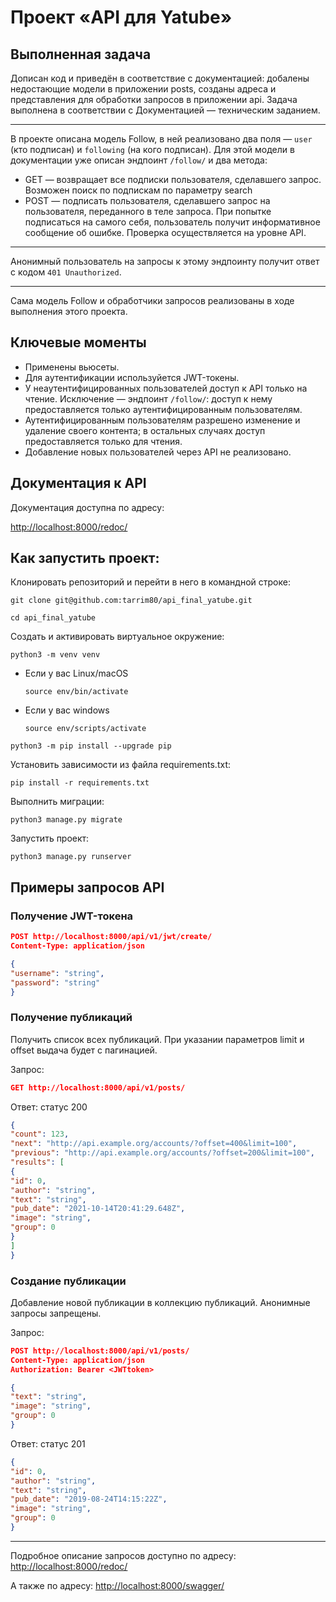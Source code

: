 # Проект «API для Yatube»

## Выполненная задача

Дописан код и приведён в соответствие с документацией: добалены недостающие модели в приложении posts, созданы адреса и представления для обработки запросов в приложении api. Задача выполнена в соответствии с Документацией — техническим заданием.

---
В проекте описана модель Follow, в ней реализовано два поля — ```user``` (кто подписан) и ```following``` (на кого подписан). Для этой модели в документации уже описан эндпоинт ```/follow/``` и два метода: 
- GET — возвращает все подписки пользователя, сделавшего запрос. Возможен поиск по подпискам по параметру search
- POST — подписать пользователя, сделавшего запрос на пользователя, переданного в теле запроса. При попытке подписаться на самого себя, пользователь получит информативное сообщение об ошибке. Проверка осуществляется на уровне API.

---
Анонимный пользователь на запросы к этому эндпоинту получит ответ с кодом ```401 Unauthorized```. 

---
Сама модель Follow и обработчики запросов реализованы в ходе выполнения этого проекта.
## Ключевые моменты
- Применены вьюсеты.
- Для аутентификации используйется JWT-токены.
- У неаутентифицированных пользователей доступ к API только на чтение. Исключение — эндпоинт ```/follow/```: доступ к нему предоставляется только аутентифицированным пользователям.
- Аутентифицированным пользователям разрешено изменение и удаление своего контента; в остальных случаях доступ предоставляется только для чтения.
- Добавление новых пользователей через API не реализовано.

## Документация к API 
Документация доступна по адресу:

[http://localhost:8000/redoc/](http://127.0.0.1:8000/redoc/ "Документация")

## Как запустить проект:

Клонировать репозиторий и перейти в него в командной строке:

```
git clone git@github.com:tarrim80/api_final_yatube.git
```

```
cd api_final_yatube
```

Cоздать и активировать виртуальное окружение:

```
python3 -m venv venv
```

* Если у вас Linux/macOS

    ```
    source env/bin/activate
    ```

* Если у вас windows

    ```
    source env/scripts/activate
    ```

```
python3 -m pip install --upgrade pip
```

Установить зависимости из файла requirements.txt:

```
pip install -r requirements.txt
```

Выполнить миграции:

```
python3 manage.py migrate
```

Запустить проект:

```
python3 manage.py runserver
```

## Примеры запросов API

### Получение JWT-токена

```json
POST http://localhost:8000/api/v1/jwt/create/
Content-Type: application/json

{
"username": "string",
"password": "string"
}
```
### Получение публикаций

Получить список всех публикаций. При указании параметров limit и offset выдача будет с пагинацией.

Запрос:
```json
GET http://localhost:8000/api/v1/posts/
```

Ответ: статус 200
```json
{
"count": 123,
"next": "http://api.example.org/accounts/?offset=400&limit=100",
"previous": "http://api.example.org/accounts/?offset=200&limit=100",
"results": [
{
"id": 0,
"author": "string",
"text": "string",
"pub_date": "2021-10-14T20:41:29.648Z",
"image": "string",
"group": 0
}
]
}
```
### Создание публикации

Добавление новой публикации в коллекцию публикаций. Анонимные запросы запрещены.

Запрос:
```json
POST http://localhost:8000/api/v1/posts/
Content-Type: application/json
Authorization: Bearer <JWTtoken>

{
"text": "string",
"image": "string",
"group": 0
}
```

Ответ: статус 201
```json
{
"id": 0,
"author": "string",
"text": "string",
"pub_date": "2019-08-24T14:15:22Z",
"image": "string",
"group": 0
}
```
---
Подробное описание запросов доступно по адресу:
[http://localhost:8000/redoc/](http://127.0.0.1:8000/redoc/ "Документация Redoc")

А также по адресу:
[http://localhost:8000/swagger/](http://127.0.0.1:8000/swagger/ "Документация Swagger")
